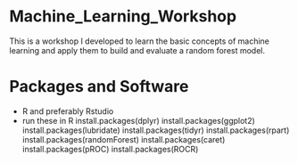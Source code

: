 # Machine_Learning_Workshop
This is a workshop I developed to learn the basic concepts of machine learning and apply them to build and evaluate a random forest model.

# Packages and Software

- R and preferably Rstudio
- run these in R
install.packages(dplyr)
install.packages(ggplot2)
install.packages(lubridate)
install.packages(tidyr)
install.packages(rpart)
install.packages(randomForest)
install.packages(caret)
install.packages(pROC)
install.packages(ROCR)
